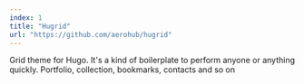 ```yaml
---
index: 1
title: "Hugrid"
url: "https://github.com/aerohub/hugrid"
---
```


Grid theme for Hugo. It's a kind of boilerplate to perform anyone or anything quickly. Portfolio, collection, bookmarks, contacts and so on
